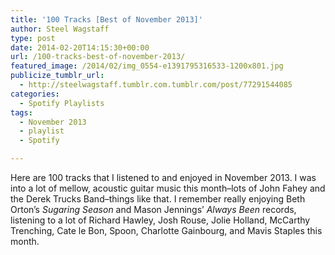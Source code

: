 ```yaml
---
title: '100 Tracks [Best of November 2013]'
author: Steel Wagstaff
type: post
date: 2014-02-20T14:15:30+00:00
url: /100-tracks-best-of-november-2013/
featured_image: /2014/02/img_0554-e1391795316533-1200x801.jpg
publicize_tumblr_url:
  - http://steelwagstaff.tumblr.com.tumblr.com/post/77291544085
categories:
  - Spotify Playlists
tags:
  - November 2013
  - playlist
  - Spotify

---
```

Here are 100 tracks that I listened to and enjoyed in November 2013. I was into a lot of mellow, acoustic guitar music this month&#8211;lots of John Fahey and the Derek Trucks Band&#8211;things like that. I remember really enjoying Beth Orton&#8217;s _Sugaring Season_ and Mason Jennings&#8217; _Always Been_ records, listening to a lot of Richard Hawley, Josh Rouse, Jolie Holland, McCarthy Trenching, Cate le Bon, Spoon, Charlotte Gainbourg, and Mavis Staples this month.